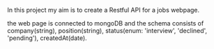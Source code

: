 In this project my aim is to create a Restful API for a jobs webpage.

the web page is connected to mongoDB and the schema consists of company(string), position(string), status(enum: 'interview', 'declined', 'pending'), createdAt(date). 